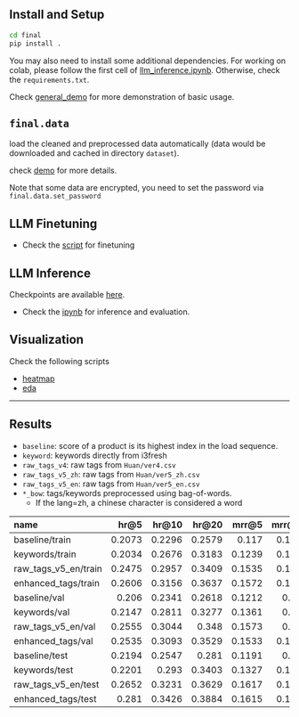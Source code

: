 

## Install and Setup


```sh
cd final
pip install .
```

You may also need to install some additional dependencies. For working on colab, please follow the first cell of [llm_inference.ipynb](./demos/llm_inference.ipynb). Otherwise, check the `requirements.txt`.

Check [general_demo](./demos/demo.ipynb) for more demonstration of basic usage.

## `final.data`

load the cleaned and preprocessed data automatically (data would be downloaded and cached in directory `dataset`).

check [demo](./demos/data.ipynb) for more details.

Note that some data are encrypted, you need to set the password via `final.data.set_password` 


## LLM Finetuning

- Check the [script](./scripts/llmft.py) for finetuning

## LLM Inference

Checkpoints are available [here](https://www.dropbox.com/scl/fo/fi3u49a9n4bsoc7lmj9f4/AIYGHFGbfRjniaUe-0tztBc?rlkey=rr709y1afqqlwf8xznzg2l4tn&st=1rjwy0up&dl=0).

- Check the [ipynb](./demos/llm_inference.ipynb) for inference and evaluation.

## Visualization

Check the following scripts

- [heatmap](./scripts/heatmap_tags.py)
- [eda](./scripts/eda.py)

---

## Results

- `baseline`: score of a product is its highest index in the load sequence.
- `keyword`: keywords directly from i3fresh
- `raw_tags_v4`: raw tags from `Huan/ver4.csv`
- `raw_tags_v5_zh`: raw tags from `Huan/ver5_zh.csv`
- `raw_tags_v5_en`: raw tags from `Huan/ver5_en.csv`
- `*_bow`: tags/keywords preprocessed using bag-of-words.
    - If the lang=zh, a chinese character is considered a word



| name                 |   hr@5 |   hr@10 |   hr@20 |   mrr@5 |   mrr@10 |   mrr@20 |   ndcg@5 |   ndcg@10 |   ndcg@20 |
|:---------------------|-------:|--------:|--------:|--------:|---------:|---------:|---------:|----------:|----------:|
| baseline/train       | 0.2073 |  0.2296 |  0.2579 |  0.117  |   0.1201 |   0.122  |   0.1399 |    0.1472 |    0.1543 |
| keywords/train       | 0.2034 |  0.2676 |  0.3183 |  0.1239 |   0.1326 |   0.1361 |   0.1436 |    0.1644 |    0.1773 |
| raw_tags_v5_en/train | 0.2475 |  0.2957 |  0.3409 |  0.1535 |   0.1599 |   0.1631 |   0.177  |    0.1926 |    0.2041 |
| enhanced_tags/train  | 0.2606 |  0.3156 |  0.3637 |  0.1572 |   0.1646 |   0.168  |   0.1831 |    0.2009 |    0.2131 |
| baseline/val         | 0.206  |  0.2341 |  0.2618 |  0.1212 |   0.125  |   0.1269 |   0.1427 |    0.1518 |    0.1589 |
| keywords/val         | 0.2147 |  0.2811 |  0.3277 |  0.1361 |   0.145  |   0.1482 |   0.1557 |    0.1772 |    0.1889 |
| raw_tags_v5_en/val   | 0.2555 |  0.3044 |  0.348  |  0.1573 |   0.164  |   0.167  |   0.1817 |    0.1977 |    0.2087 |
| enhanced_tags/val    | 0.2535 |  0.3093 |  0.3529 |  0.1533 |   0.1609 |   0.164  |   0.1783 |    0.1966 |    0.2076 |
| baseline/test        | 0.2194 |  0.2547 |  0.281  |  0.1191 |   0.124  |   0.1258 |   0.1444 |    0.156  |    0.1627 |
| keywords/test        | 0.2201 |  0.293  |  0.3403 |  0.1327 |   0.1423 |   0.1457 |   0.1544 |    0.1779 |    0.1899 |
| raw_tags_v5_en/test  | 0.2652 |  0.3231 |  0.3629 |  0.1617 |   0.1694 |   0.1721 |   0.1876 |    0.2062 |    0.2162 |
| enhanced_tags/test   | 0.281  |  0.3426 |  0.3884 |  0.1615 |   0.1699 |   0.1731 |   0.1913 |    0.2114 |    0.2231 |
